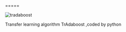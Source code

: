 
=====

![tradaboost](https://travis-ci.org/chenchiwei/tradaboost.svg?branch=master)

Transfer learning algorithm TrAdaboost ,coded by python

